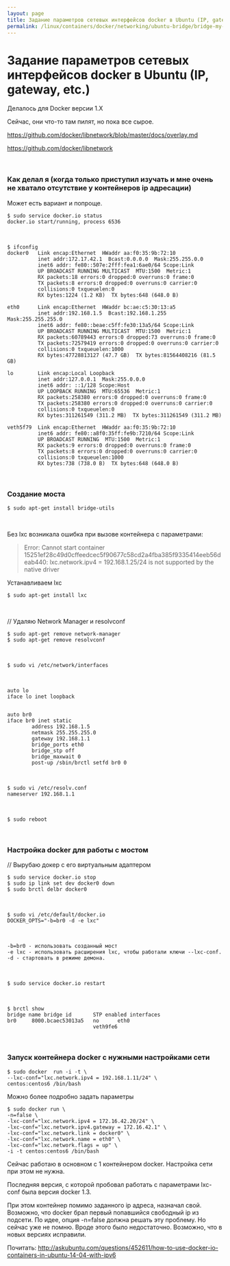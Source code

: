 ```yaml
---
layout: page
title: Задание параметров сетевых интерфейсов docker в Ubuntu (IP, gateway, etc.)
permalink: /linux/containers/docker/networking/ubuntu-bridge/bridge-my-version/
---
```



# Задание параметров сетевых интерфейсов docker в Ubuntu (IP, gateway, etc.)


Делалось для Docker версии 1.X

Сейчас, они что-то там пилят, но пока все сырое.


https://github.com/docker/libnetwork/blob/master/docs/overlay.md

https://github.com/docker/libnetwork



<br/>


### Как делал я (когда только приступил изучать и мне очень не хватало отсутствие у контейнеров ip адресации)

Может есть вариант и попроще.

    $ sudo service docker.io status
    docker.io start/running, process 6536

<br/>

    $ ifconfig
    docker0   Link encap:Ethernet  HWaddr aa:f0:35:9b:72:10  
              inet addr:172.17.42.1  Bcast:0.0.0.0  Mask:255.255.0.0
              inet6 addr: fe80::507e:2fff:fea1:6ae0/64 Scope:Link
              UP BROADCAST RUNNING MULTICAST  MTU:1500  Metric:1
              RX packets:18 errors:0 dropped:0 overruns:0 frame:0
              TX packets:8 errors:0 dropped:0 overruns:0 carrier:0
              collisions:0 txqueuelen:0
              RX bytes:1224 (1.2 KB)  TX bytes:648 (648.0 B)

    eth0      Link encap:Ethernet  HWaddr bc:ae:c5:30:13:a5  
              inet addr:192.168.1.5  Bcast:192.168.1.255  Mask:255.255.255.0
              inet6 addr: fe80::beae:c5ff:fe30:13a5/64 Scope:Link
              UP BROADCAST RUNNING MULTICAST  MTU:1500  Metric:1
              RX packets:60789443 errors:0 dropped:73 overruns:0 frame:0
              TX packets:72579419 errors:0 dropped:0 overruns:0 carrier:0
              collisions:0 txqueuelen:1000
              RX bytes:47728813127 (47.7 GB)  TX bytes:81564408216 (81.5 GB)

    lo        Link encap:Local Loopback  
              inet addr:127.0.0.1  Mask:255.0.0.0
              inet6 addr: ::1/128 Scope:Host
              UP LOOPBACK RUNNING  MTU:65536  Metric:1
              RX packets:258380 errors:0 dropped:0 overruns:0 frame:0
              TX packets:258380 errors:0 dropped:0 overruns:0 carrier:0
              collisions:0 txqueuelen:0
              RX bytes:311261549 (311.2 MB)  TX bytes:311261549 (311.2 MB)

    veth5f79  Link encap:Ethernet  HWaddr aa:f0:35:9b:72:10  
              inet6 addr: fe80::a8f0:35ff:fe9b:7210/64 Scope:Link
              UP BROADCAST RUNNING  MTU:1500  Metric:1
              RX packets:9 errors:0 dropped:0 overruns:0 frame:0
              TX packets:8 errors:0 dropped:0 overruns:0 carrier:0
              collisions:0 txqueuelen:1000
              RX bytes:738 (738.0 B)  TX bytes:648 (648.0 B)



<br/>

### Создание моста

    $ sudo apt-get install bridge-utils

<br/>

Без lxc возникала ошибка при вызове контейнера с параметрами:



> Error: Cannot start container 15251ef28c49d0cffeedcec5f90677c58cd2a4fba385f9335414eeb56deab440: lxc.network.ipv4 = 192.168.1.25/24 is not supported by the native driver


Устанавливаем lxc

    $ sudo apt-get install lxc

<br/>

// Удаляю Network Manager и resolvconf

    $ sudo apt-get remove network-manager
    $ sudo apt-get remove resolvconf


<br/>

    $ sudo vi /etc/network/interfaces

<br/>

    auto lo
    iface lo inet loopback


    auto br0
    iface br0 inet static
            address 192.168.1.5
            netmask 255.255.255.0
            gateway 192.168.1.1
            bridge_ports eth0
            bridge_stp off
            bridge_maxwait 0
            post-up /sbin/brctl setfd br0 0

<br/>


    $ sudo vi /etc/resolv.conf
    nameserver 192.168.1.1


<br/>

    $ sudo reboot


<br/>

### Настройка docker для работы с мостом


// Вырубаю докер с его виртуальным адаптером

    $ sudo service docker.io stop
    $ sudo ip link set dev docker0 down
    $ sudo brctl delbr docker0


<br/>

    $ sudo vi /etc/default/docker.io
    DOCKER_OPTS="-b=br0 -d -e lxc"

<br/>

    -b=br0 - использовать созданный мост
    -e lxc - использовать расширения lxc, чтобы работали ключи --lxc-conf.
    -d - стартовать в режиме демона.

<br/>

    $ sudo service docker.io restart


<br/>

    $ brctl show
    bridge name	bridge id		STP enabled	interfaces
    br0		8000.bcaec53013a5	no		eth0
    							veth9fe6


<br/>

### Запуск контейнера docker с нужными настройками сети

    $ sudo docker  run -i -t \
    --lxc-conf="lxc.network.ipv4 = 192.168.1.11/24" \
    centos:centos6 /bin/bash


Можно более подробно задать параметры


    $ sudo docker run \
    -n=false \
    -lxc-conf="lxc.network.ipv4 = 172.16.42.20/24" \
    -lxc-conf="lxc.network.ipv4.gateway = 172.16.42.1" \
    -lxc-conf="lxc.network.link = docker0" \
    -lxc-conf="lxc.network.name = eth0" \
    -lxc-conf="lxc.network.flags = up" \
    -i -t centos:centos6 /bin/bash


Сейчас работаю в основном с 1 контейнером docker.
Настройка сети при этом не нужна.

Последняя версия, с которой пробовал работать с параметрами lxc-conf была версия docker 1.3.  

При этом контейнер помимо заданного ip адреса, назначал свой. Возможно, что docker брал первый попавшийся свободный ip из подсети. По идее, опция -n=false должна решать эту проблему. Но сейчас уже не помню. Вроде этого было недостаточно. Возможно, что в новых версиях исправили.



Почитать:
http://askubuntu.com/questions/452611/how-to-use-docker-io-containers-in-ubuntu-14-04-with-ipv6
